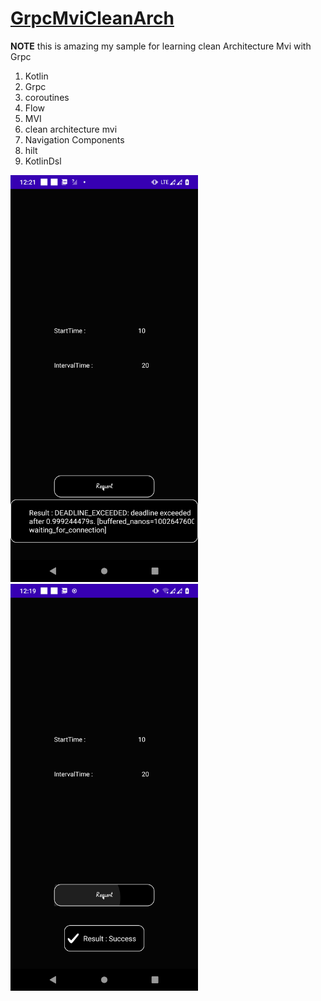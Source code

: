 # [GrpcMviCleanArch](https://github.com/amirhusseinSSoori/GrpcMviCleanArch)

**NOTE** 
this is amazing my sample for learning clean Architecture Mvi with Grpc


1. Kotlin
2. Grpc
3. coroutines
4. Flow
5. MVI
6. clean architecture mvi
7. Navigation Components
8. hilt
9. KotlinDsl



<img src="/screenshots/error.png" width="300" >  <img src="/screenshots/success.png" width="300" >




